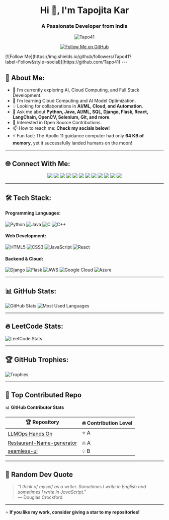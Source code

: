 <h1 align="center">Hi 👋, I'm Tapojita Kar</h1>
<h3 align="center">A Passionate Developer from India</h3>

<p align="center">
  <img src="https://komarev.com/ghpvc/?username=Tapo41&label=Profile%20views&color=0e75b6&style=flat" alt="Tapo41" />
</p>
<p  align="center">
    <a href="https://github.com/Tapo41" target="_blank">
    <img src="https://img.shields.io/badge/Follow%20Me-181717?style=for-the-badge&logo=github" alt="Follow Me on GitHub">
</a>
</p>
[![Follow Me](https://img.shields.io/github/followers/Tapo41?label=Follow&style=social)](https://github.com/Tapo41)  
---

## 🚀 About Me:
- 🔭 I’m currently exploring AI, Cloud Computing, and Full Stack Development.
- 🌱 I’m learning Cloud Computing and AI Model Optimization.
- 💡 Looking for collaborations in **AI/ML, Cloud, and Automation**.
- 💬 Ask me about **Python, Java, AI/ML, SQL, Django, Flask, React, LangChain, OpenCV, Selenium, Git, and more**.
- 🎯 Interested in Open Source Contributions.
- 📫 How to reach me: **Check my socials below!**
- ⚡ Fun fact: The Apollo 11 guidance computer had only **64 KB of memory**, yet it successfully landed humans on the moon!

---

## 🌐 Connect With Me:
<p align="center">
  <a href="https://facebook.com/"><img src="https://img.shields.io/badge/Facebook-%231877F2.svg?&style=for-the-badge&logo=facebook&logoColor=white"></a>
  <a href="https://instagram.com/"><img src="https://img.shields.io/badge/Instagram-%23E4405F.svg?&style=for-the-badge&logo=instagram&logoColor=white"></a>
  <a href="https://medium.com/"><img src="https://img.shields.io/badge/Medium-12100E?style=for-the-badge&logo=medium&logoColor=white"></a>
  <a href="https://reddit.com/"><img src="https://img.shields.io/badge/Reddit-FF4500?style=for-the-badge&logo=reddit&logoColor=white"></a>
  <a href="https://stackoverflow.com/"><img src="https://img.shields.io/badge/StackOverflow-F58025?style=for-the-badge&logo=stackoverflow&logoColor=white"></a>
  <a href="mailto:tapokar098@gmail.com"><img src="https://img.shields.io/badge/Gmail-D14836?style=for-the-badge&logo=gmail&logoColor=white"></a>
  <a href="https://twitter.com/"><img src="https://img.shields.io/badge/X-000000?style=for-the-badge&logo=twitter&logoColor=white"></a>
  <a href="https://codepen.io/"><img src="https://img.shields.io/badge/CodePen-000000?style=for-the-badge&logo=codepen&logoColor=white"></a>
  <a href="https://dev.to/"><img src="https://img.shields.io/badge/Dev.to-0A0A0A?style=for-the-badge&logo=devdotto&logoColor=white"></a>
  <a href="https://linkedin.com/in/tapojita-kar"><img src="https://img.shields.io/badge/LinkedIn-0A66C2?style=for-the-badge&logo=linkedin&logoColor=white"></a>
  <a href="https://twitter.com/tapojitakar"><img src="https://img.shields.io/badge/Twitter-1DA1F2?style=for-the-badge&logo=twitter&logoColor=white"></a>
  <a href="https://github.com/Tapo41"><img src="https://img.shields.io/badge/GitHub-181717?style=for-the-badge&logo=github&logoColor=white"></a>
</p>


---

## 🛠 Tech Stack:
#### Programming Languages:
![Python](https://img.shields.io/badge/Python-3776AB?style=for-the-badge&logo=python&logoColor=white)
![Java](https://img.shields.io/badge/Java-007396?style=for-the-badge&logo=java&logoColor=white)
![C](https://img.shields.io/badge/C-00599C?style=for-the-badge&logo=c&logoColor=white)
![C++](https://img.shields.io/badge/C++-00599C?style=for-the-badge&logo=c%2B%2B&logoColor=white)

#### Web Development:
![HTML5](https://img.shields.io/badge/HTML5-E34F26?style=for-the-badge&logo=html5&logoColor=white)
![CSS3](https://img.shields.io/badge/CSS3-1572B6?style=for-the-badge&logo=css3&logoColor=white)
![JavaScript](https://img.shields.io/badge/JavaScript-F7DF1E?style=for-the-badge&logo=javascript&logoColor=black)
![React](https://img.shields.io/badge/React-20232A?style=for-the-badge&logo=react&logoColor=61DAFB)

#### Backend & Cloud:
![Django](https://img.shields.io/badge/Django-092E20?style=for-the-badge&logo=django&logoColor=white)
![Flask](https://img.shields.io/badge/Flask-000000?style=for-the-badge&logo=flask&logoColor=white)
![AWS](https://img.shields.io/badge/AWS-232F3E?style=for-the-badge&logo=amazon-aws&logoColor=white)
![Google Cloud](https://img.shields.io/badge/Google%20Cloud-4285F4?style=for-the-badge&logo=google-cloud&logoColor=white)
![Azure](https://img.shields.io/badge/Azure-0078D4?style=for-the-badge&logo=microsoft-azure&logoColor=white)

---

## 📊 GitHub Stats:
![GitHub Stats](https://github-readme-stats.vercel.app/api?username=Tapo41&show_icons=true&theme=radical)
![Most Used Languages](https://github-readme-stats.vercel.app/api/top-langs/?username=Tapo41&layout=compact&theme=radical)

---

## 🔥 LeetCode Stats:
![LeetCode Stats](https://leetcard.jacoblin.cool/Tapo41?theme=dark&font=Raleway&ext=heatmap)

---

## 🏆 GitHub Trophies:
![Trophies](https://github-profile-trophy.vercel.app/?username=Tapo41&theme=radical)

---

## 🚀 Top Contributed Repo

📊 **GitHub Contributor Stats**

| 🏆 Repository  | 🔥 Contribution Level |
|--------------|--------------------|
| [LLMOps Hands On](https://github.com/Tapo41/llmops) | ⭐ A |
| [Restaurant-Name-generator](https://github.com/Tapo41/Restaurant-Name-generator) | 🔥 A |
| [seamless-ui](https://github.com/Clueless-Community/seamless-ui) | 💡 B |
---

## 🚀 Random Dev Quote
> *"I think of myself as a writer. Sometimes I write in English and sometimes I write in JavaScript."*  
> — Douglas Crockford

---

⭐ **If you like my work, consider giving a star to my repositories!**
